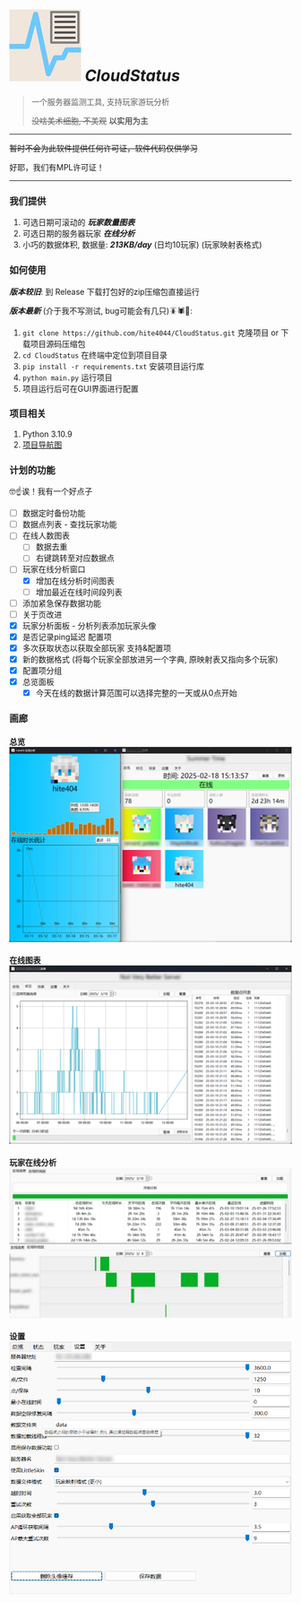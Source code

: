# ![name](assets/icon/icon128px.png) *CloudStatus*

> 一个服务器监测工具, 支持玩家游玩分析
> 
> ~~没啥美术细胞, 不美观~~ **以实用为主**

---

~~暂时不会为此软件提供任何许可证，软件代码仅供学习~~

好耶，我们有MPL许可证！

---

### 我们提供
1. 可选日期可滚动的 _**玩家数量图表**_
2. 可选日期的服务器玩家 _**在线分析**_
3. 小巧的数据体积, 数据量: _**213KB/day**_ (日均10玩家) (玩家映射表格式)

### 如何使用
_**版本较旧**_: 到 Release 下载打包好的zip压缩包直接运行

_**版本最新**_ (介于我不写测试, bug可能会有几只)🪳🕷️🐛:
1. `git clone https://github.com/hite4044/CloudStatus.git` 克隆项目 or 下载项目源码压缩包
2. `cd CloudStatus` 在终端中定位到项目目录
3. `pip install -r requirements.txt` 安装项目运行库
4. `python main.py` 运行项目
5. 项目运行后可在GUI界面进行配置

### 项目相关
1. Python 3.10.9
2. [项目导航图](readme_assets/project.md)

### 计划的功能
🤓☝️诶！我有一个好点子

- [ ] 数据定时备份功能
- [ ] 数据点列表 - 查找玩家功能
- [ ] 在线人数图表
  - [ ] 数据去重
  - [ ] 右键跳转至对应数据点
- [ ] 玩家在线分析窗口
  - [x] 增加在线分析时间图表
  - [ ] 增加最近在线时间段列表
- [ ] 添加紧急保存数据功能
- [ ] 关于页改进
- [x] 玩家分析面板 - 分析列表添加玩家头像
- [x] 是否记录ping延迟 配置项
- [x] 多次获取状态以获取全部玩家 支持&配置项
- [x] 新的数据格式 (将每个玩家全部放进另一个字典, 原映射表又指向多个玩家)
- [x] 配置项分组
- [x] 总览面板
  - [x] 今天在线的数据计算范围可以选择完整的一天或从0点开始 

### 画廊

#### 总览 ![总览面板](readme_assets/overview.png)

#### 在线图表 ![在线图表](readme_assets/online_plot.png)

#### 玩家在线分析 ![玩家在线分析](readme_assets/player_analyze.png)

#### 设置 ![设置面板](readme_assets/config.png)